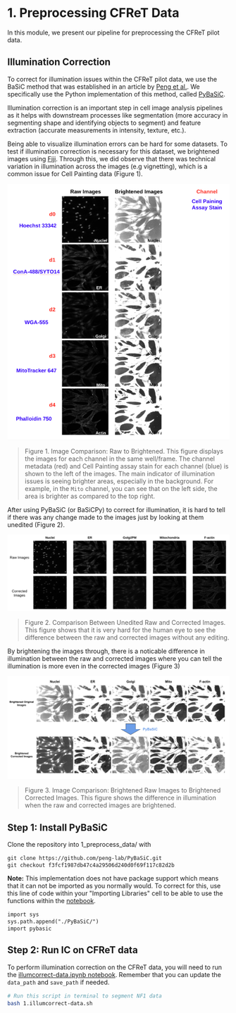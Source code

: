 # 1. Preprocessing CFReT Data

In this module, we present our pipeline for preprocessing the CFReT pilot data.

## Illumination Correction

To correct for illumination issues within the CFReT pilot data, we use the BaSiC method that was established in an article by [Peng et al.](https://doi.org/10.1038/ncomms14836).
We specifically use the Python implementation of this method, called [PyBaSiC](https://github.com/peng-lab/BaSiCPy).

Illumination correction is an important step in cell image analysis pipelines as it helps with downstream processes like segmentation (more accuracy in segmenting shape and identifying objects to segment) and feature extraction (accurate measurements in intensity, texture, etc.).

Being able to visualize illumination errors can be hard for some datasets.
To test if illumination correction is necessary for this dataset, we brightened images using [Fiji](https://imagej.net/software/fiji/).
Through this, we did observe that there was technical variation in illumination across the images (e.g vignetting), which is a common issue for Cell Painting data (Figure 1).

![Raw_to_Bright_fig](example_figs/Raw_to_Bright_fig.png)

> Figure 1. Image Comparison: Raw to Brightened. This figure displays the images for each channel in the same well/frame. The channel metadata (red) and Cell Painting assay stain for each channel (blue) is shown to the left of the images. The main indicator of illumination issues is seeing brighter areas, especially in the background. For example, in the `Mito` channel, you can see that on the left side, the area is brighter as compared to the top right.

After using PyBaSiC (or BaSiCPy) to correct for illumination, it is hard to tell if there was any change made to the images just by looking at them unedited (Figure 2).

![NotBrightened_Comparison.png](example_figs/NotBrightened_Comparison.png)

> Figure 2. Comparison Between Unedited Raw and Corrected Images. This figure shows that it is very hard for the human eye to see the difference between the raw and corrected images without any editing.

By brightening the images through, there is a noticable difference in illumination between the raw and corrected images where you can tell the illumination is more even in the corrected images (Figure 3)

![Raw_to_Corrected_fig](example_figs/Raw_to_Corrected_fig.png)

> Figure 3. Image Comparison: Brightened Raw Images to Brightened Corrected Images. This figure shows the difference in illumination when the raw and corrected images are brightened.

## Step 1: Install PyBaSiC

Clone the repository into 1_preprocess_data/ with 

```console
git clone https://github.com/peng-lab/PyBaSiC.git
git checkout f3fcf1987db47c4a29506d240d0f69f117c82d2b
```

**Note:** This implementation does not have package support which means that it can not be imported as you normally would. 
To correct for this, use this line of code within your "Importing Libraries" cell to be able to use the functions within the 
[notebook](1.preprocessing-data/illumcorrect-data.ipynb).

```console
import sys
sys.path.append("./PyBaSiC/")
import pybasic
```

## Step 2: Run IC on CFReT data

To perform illumination correction on the CFReT data, you will need to run the [illumcorrect-data.ipynb notebook](illumcorrect-data.ipynb).
Remember that you can update the `data_path` and `save_path` if needed.

```bash
# Run this script in terminal to segment NF1 data
bash 1.illumcorrect-data.sh
```
